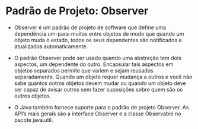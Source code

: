 # Padrão de Projeto: Observer

- Observer é um padrão de projeto de software que define uma dependência um-para-muitos entre objetos de modo que quando um objeto muda o estado, todos os seus dependentes são notificados e atualizados automaticamente.

- O padrão Observer pode ser usado quando uma abstração tem dois aspectos, um dependente do outro. Encapsular tais aspectos em objetos separados permite que variem e sejam reusados separadamente. Quando um objeto requer mudança a outros e você não sabe quantos outros objetos devem mudar ou quando um objeto deve ser capaz de avisar outros sem fazer suposições sobre quem são os outros objetos. 

- O Java também fornece suporte para o padrão de projeto Observer. As API’s mais gerais são a interface Observer e a classe Observable no pacote java.util. 

